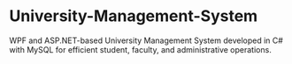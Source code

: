# University-Management-System
 WPF and ASP.NET-based University Management System developed in C# with MySQL for efficient student, faculty, and administrative operations.
